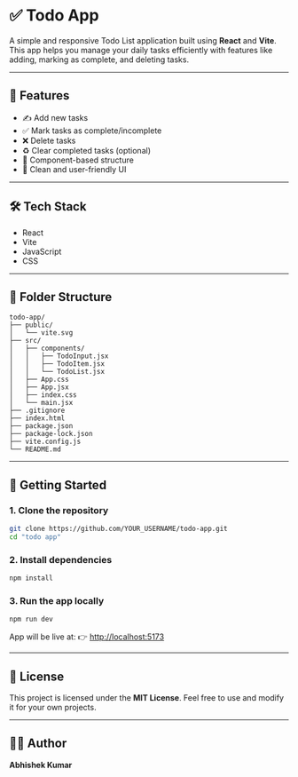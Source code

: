 
# ✅ Todo App

A simple and responsive Todo List application built using **React** and **Vite**. This app helps you manage your daily tasks efficiently with features like adding, marking as complete, and deleting tasks.

---

## 📌 Features

- ✍️ Add new tasks
- ✅ Mark tasks as complete/incomplete
- ❌ Delete tasks
- ♻️ Clear completed tasks (optional)
- 🧩 Component-based structure
- 🎨 Clean and user-friendly UI

---

## 🛠️ Tech Stack

- React
- Vite
- JavaScript
- CSS

---

## 📂 Folder Structure

```
todo-app/
├── public/
│   └── vite.svg
├── src/
│   ├── components/
│   │   ├── TodoInput.jsx
│   │   ├── TodoItem.jsx
│   │   └── TodoList.jsx
│   ├── App.css
│   ├── App.jsx
│   ├── index.css
│   └── main.jsx
├── .gitignore
├── index.html
├── package.json
├── package-lock.json
├── vite.config.js
└── README.md

```

----

## 🚀 Getting Started

### 1. Clone the repository

```bash
git clone https://github.com/YOUR_USERNAME/todo-app.git
cd "todo app"
````

### 2. Install dependencies

```bash
npm install
```

### 3. Run the app locally

```bash
npm run dev
```

App will be live at:
👉 [http://localhost:5173](http://localhost:5173)

---

## 📄 License

This project is licensed under the **MIT License**.
Feel free to use and modify it for your own projects.

---

## 🙋‍♂️ Author

**Abhishek Kumar**





